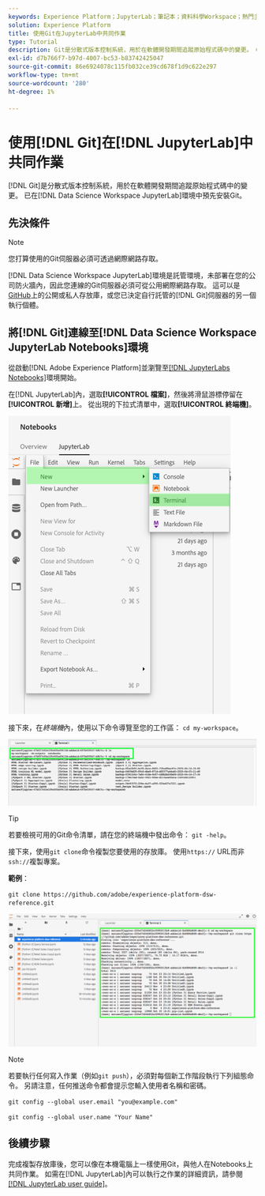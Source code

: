 ```yaml
---
keywords: Experience Platform；JupyterLab；筆記本；資料科學Workspace；熱門主題；Git；Github
solution: Experience Platform
title: 使用Git在JupyterLab中共同作業
type: Tutorial
description: Git是分散式版本控制系統，用於在軟體開發期間追蹤原始程式碼中的變更。 Git已預先安裝在資料科學Workspace JupyterLab環境中。
exl-id: d7b766f7-b97d-4007-bc53-b83742425047
source-git-commit: 86e6924078c115fb032ce39cd678f1d9c622e297
workflow-type: tm+mt
source-wordcount: '280'
ht-degree: 1%

---
```


# 使用[!DNL Git]在[!DNL JupyterLab]中共同作業

[!DNL Git]是分散式版本控制系統，用於在軟體開發期間追蹤原始程式碼中的變更。 已在[!DNL Data Science Workspace JupyterLab]環境中預先安裝Git。

## 先決條件

>[!NOTE]
>
> 您打算使用的Git伺服器必須可透過網際網路存取。

[!DNL Data Science Workspace JupyterLab]環境是託管環境，未部署在您的公司防火牆內，因此您連線的Git伺服器必須可從公用網際網路存取。 這可以是[GitHub](https://github.com/)上的公開或私人存放庫，或您已決定自行託管的[!DNL Git]伺服器的另一個執行個體。

## 將[!DNL Git]連線至[!DNL Data Science Workspace JupyterLab Notebooks]環境

從啟動[!DNL Adobe Experience Platform]並瀏覽至[[!DNL JupyterLabs Notebooks]](https://platform.adobe.com/notebooks/jupyterLab)環境開始。

在[!DNL JupyterLab]內，選取&#x200B;**[!UICONTROL 檔案]**，然後將滑鼠游標停留在&#x200B;**[!UICONTROL 新增]**&#x200B;上。 從出現的下拉式清單中，選取&#x200B;**[!UICONTROL 終端機]**。

![JupyterLab導覽](../images/jupyterlab/tutorials/open-terminal.png)

接下來，在&#x200B;*終端機*&#x200B;內，使用以下命令導覽至您的工作區： `cd my-workspace`。

![cd工作區](../images/jupyterlab/tutorials/find-workspace.png)

>[!TIP]
>
> 若要檢視可用的Git命令清單，請在您的終端機中發出命令： `git -help`。

接下來，使用`git clone`命令複製您要使用的存放庫。 使用`https://` URL而非`ssh://`複製專案。

**範例**：

`git clone https://github.com/adobe/experience-platform-dsw-reference.git`

![複製](../images/jupyterlab/tutorials/git-collaboration.png)

>[!NOTE]
>
> 若要執行任何寫入作業（例如`git push`），必須對每個新工作階段執行下列組態命令。 另請注意，任何推送命令都會提示您輸入使用者名稱和密碼。
>
>`git config --global user.email "you@example.com"`
>
>`git config --global user.name "Your Name"`

## 後續步驟

完成複製存放庫後，您可以像在本機電腦上一樣使用Git，與他人在Notebooks上共同作業。 如需在[!DNL JupyterLab]內可以執行之作業的詳細資訊，請參閱[[!DNL JupyterLab user guide]](./overview.md)。
